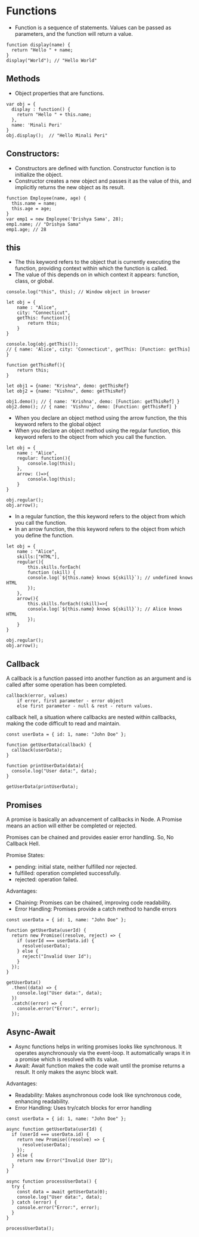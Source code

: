 # Functions
- Function is a sequence of statements. Values can be passed as parameters, and the function will return a value.
```
function display(name) {
  return "Hello " + name;
}
display("World"); // "Hello World"
```

## Methods
- Object properties that are functions.
```
var obj = {
  display : function() {
    return "Hello " + this.name;
  },
  name: 'Minali Peri'
}
obj.display();  // "Hello Minali Peri"
```

## Constructors: 
- Constructors are defined with function. Constructor function is to initialize the object.
- Constructor creates a new object and passes it as the value of this, and implicitly returns the new object as its result.

```
function Employee(name, age) {
  this.name = name;
  this.age = age;
}
var emp1 = new Employee('Drishya Sama', 28);
emp1.name; // "Drishya Sama"
emp1.age; // 28
```

## this

- The this keyword refers to the object that is currently executing the function, providing context within which the function is called.
- The value of this depends on in which context it appears: function, class, or global.

```
console.log("this", this); // Window object in browser
```

```
let obj = {
    name : "Alice",
    city: "Connecticut",
    getThis: function(){
        return this;
    }
}

console.log(obj.getThis());
// { name: 'Alice', city: 'Connecticut', getThis: [Function: getThis] }
```

```
function getThisRef(){
    return this;
}

let obj1 = {name: "Krishna", demo: getThisRef}
let obj2 = {name: "Vishnu", demo: getThisRef}

obj1.demo(); // { name: 'Krishna', demo: [Function: getThisRef] }
obj2.demo(); // { name: 'Vishnu', demo: [Function: getThisRef] }
```

- When you declare an object method using the arrow function, the this keyword refers to the global object
- When you declare an object method using the regular function, this keyword refers to the object from which you call the function.

```
let obj = {
    name : "Alice",
    regular: function(){
        console.log(this);
    },
    arrow: ()=>{
        console.log(this);
    }
}

obj.regular();
obj.arrow();
```

- In a regular function, the this keyword refers to the object from which you call the function.
- In an arrow function, the this keyword refers to the object from which you define the function.

```
let obj = {
    name : "Alice",
    skills:["HTML"],
    regular(){
        this.skills.forEach(
        function (skill) {
        console.log(`${this.name} knows ${skill}`); // undefined knows HTML 
        });
    },
    arrow(){
        this.skills.forEach((skill)=>{
        console.log(`${this.name} knows ${skill}`); // Alice knows HTML
        });
    }
}

obj.regular();
obj.arrow();
```

## Callback 
A callback is a function passed into another function as an argument and is called after some operation has been completed.

```
callback(error, values)
	if error, first parameter - error object
	else first parameter - null & rest - return values.
```

callback hell, a situation where callbacks are nested within callbacks, making the code difficult to read and maintain.

```
const userData = { id: 1, name: "John Doe" };

function getUserData(callback) {
  callback(userData);
}

function printUserData(data){
  console.log("User data:", data);  
}

getUserData(printUserData);
```
## Promises

A promise is basically an advancement of callbacks in Node. A Promise means an action will either be completed or rejected. 

Promises can be chained and provides easier error handling. So, No Callback Hell.

Promise States:
- pending: initial state, neither fulfilled nor rejected.
- fulfilled: operation completed successfully.
- rejected: operation failed.

Advantages:
- Chaining: Promises can be chained, improving code readability.
- Error Handling: Promises provide a catch method to handle errors

```
const userData = { id: 1, name: "John Doe" };

function getUserData(userId) {
  return new Promise((resolve, reject) => {
    if (userId === userData.id) {
      resolve(userData);
    } else {
      reject("Invalid User Id");
    }
  });
}

getUserData()
  .then((data) => {
    console.log("User data:", data);
  })
  .catch((error) => {
    console.error("Error:", error);
  });
```

## Async-Await
- Async functions helps in writing promises looks like synchronous. It operates asynchronously via the event-loop. It automatically wraps it in a promise which is resolved with its value.
- Await: Await function makes the code wait until the promise returns a result. It only makes the async block wait.

Advantages:
 - Readability: Makes asynchronous code look like synchronous code, enhancing readability.
 - Error Handling: Uses try/catch blocks for error handling

```
const userData = { id: 1, name: "John Doe" };

async function getUserData(userId) {
  if (userId === userData.id) {
    return new Promise((resolve) => {
      resolve(userData);
    });
  } else {
    return new Error("Invalid User ID");
  }
}

async function processUserData() {
  try {
    const data = await getUserData(0);
    console.log("User data:", data);
  } catch (error) {
    console.error("Error:", error);
  }
}

processUserData();
```

